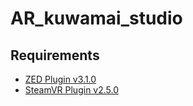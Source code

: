 # AR_kuwamai_studio

## Requirements
* [ZED Plugin v3.1.0](https://github.com/stereolabs/zed-unity/releases/tag/v3.1.0) 
* [SteamVR Plugin v2.5.0](https://github.com/ValveSoftware/steamvr_unity_plugin/releases/tag/2.5.0)